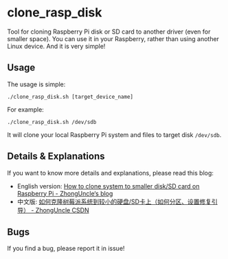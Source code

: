 # clone_rasp_disk
Tool for cloning Raspberry Pi disk or SD card to another driver (even for smaller space). You can use it in your Raspberry, rather than using another Linux device. And it is very simple!

## Usage
The usage is simple:

```
./clone_rasp_disk.sh [target_device_name]
```

For example:

```
./clone_rasp_disk.sh /dev/sdb
```

It will clone your local Raspberry Pi system and files to target disk `/dev/sdb`. 

## Details & Explanations
If you want to know more details and explanations, please read this blog: 
- English version: [How to clone system to smaller disk/SD card on Raspberry Pi - ZhongUncle‘s  blog](https://zhonguncle.github.io/blogs/60276f40ad2e87f4620c0126ce780fb7.html)
- 中文版: [如何克隆树莓派系统到较小的硬盘/SD卡上（如何分区、设置修复引导） - ZhongUncle CSDN](https://blog.csdn.net/qq_33919450/article/details/136404094) 

## Bugs
If you find a bug, please report it in issue!

